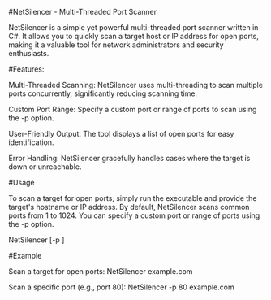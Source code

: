 #NetSilencer - Multi-Threaded Port Scanner

NetSilencer is a simple yet powerful multi-threaded port scanner written in C#. It allows you to quickly scan a target host or IP address for open ports, making it a valuable tool for network administrators and security enthusiasts.

#Features:

Multi-Threaded Scanning: NetSilencer uses multi-threading to scan multiple ports concurrently, significantly reducing scanning time.

Custom Port Range: Specify a custom port or range of ports to scan using the -p option.

User-Friendly Output: The tool displays a list of open ports for easy identification.

Error Handling: NetSilencer gracefully handles cases where the target is down or unreachable.


#Usage

To scan a target for open ports, simply run the executable and provide the target's hostname or IP address. By default, NetSilencer scans common ports from 1 to 1024. You can specify a custom port or range of ports using the -p option.

NetSilencer [-p <port>] <target>

#Example

Scan a target for open ports:
NetSilencer example.com

Scan a specific port (e.g., port 80):
NetSilencer -p 80 example.com

